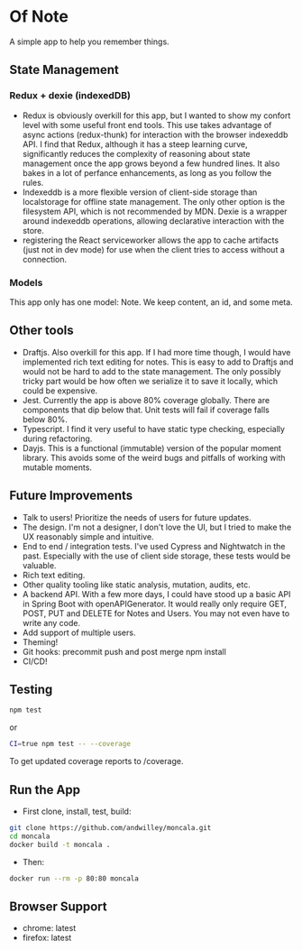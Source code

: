 # Of Note

A simple app to help you remember things.

## State Management

### Redux + dexie (indexedDB)

- Redux is obviously overkill for this app, but I wanted to show my confort level with some useful front end tools. This use takes advantage of async actions (redux-thunk) for interaction with the browser indexeddb API. I find that Redux, although it has a steep learning curve, significantly reduces the complexity of reasoning about state management once the app grows beyond a few hundred lines. It also bakes in a lot of perfance enhancements, as long as you follow the rules.
- Indexeddb is a more flexible version of client-side storage than localstorage for offline state management. The only other option is the filesystem API, which is not recommended by MDN. Dexie is a wrapper around indexeddb operations, allowing declarative interaction with the store.
- registering the React serviceworker allows the app to cache artifacts (just not in dev mode) for use when the client tries to access without a connection.

### Models

This app only has one model: Note. We keep content, an id, and some meta.

## Other tools

- Draftjs. Also overkill for this app. If I had more time though, I would have implemented rich text editing for notes. This is easy to add to Draftjs and would not be hard to add to the state management. The only possibly tricky part would be how often we serialize it to save it locally, which could be expensive.
- Jest. Currently the app is above 80% coverage globally. There are components that dip below that. Unit tests will fail if coverage falls below 80%.
- Typescript. I find it very useful to have static type checking, especially during refactoring.
- Dayjs. This is a functional (immutable) version of the popular moment library. This avoids some of the weird bugs and pitfalls of working with mutable moments.

## Future Improvements

- Talk to users! Prioritize the needs of users for future updates.
- The design. I'm not a designer, I don't love the UI, but I tried to make the UX reasonably simple and intuitive.
- End to end / integration tests. I've used Cypress and Nightwatch in the past. Especially with the use of client side storage, these tests would be valuable.
- Rich text editing.
- Other quality tooling like static analysis, mutation, audits, etc.
- A backend API. With a few more days, I could have stood up a basic API in Spring Boot with openAPIGenerator. It would really only require GET, POST, PUT and DELETE for Notes and Users. You may not even have to write any code.
- Add support of multiple users.
- Theming!
- Git hooks: precommit push and post merge npm install
- CI/CD!

## Testing

```bash
npm test
```

or

```bash
CI=true npm test -- --coverage
```

To get updated coverage reports to /coverage.

## Run the App

- First clone, install, test, build:

```bash
git clone https://github.com/andwilley/moncala.git
cd moncala
docker build -t moncala .
```

- Then:

```bash
docker run --rm -p 80:80 moncala
```

## Browser Support

- chrome: latest
- firefox: latest
